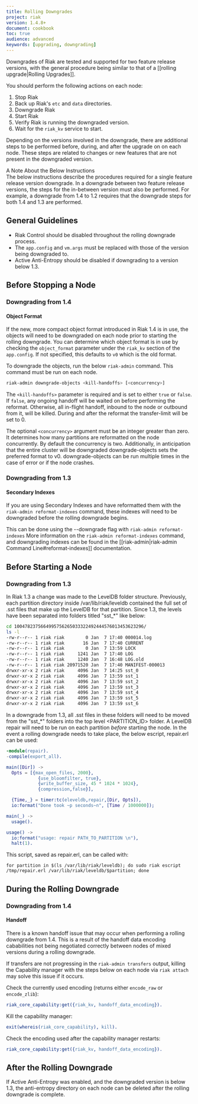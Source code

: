 ```yaml
---
title: Rolling Downgrades
project: riak
version: 1.4.8+
document: cookbook
toc: true
audience: advanced
keywords: [upgrading, downgrading]
---
```


Downgrades of Riak are tested and supported for two feature release versions, with the general procedure being similar to that of a [[rolling upgrade|Rolling Upgrades]].

You should perform the following actions on each node:

1.  Stop Riak
2.  Back up Riak's `etc` and `data` directories.
3.  Downgrade Riak
4.  Start Riak
5.  Verify Riak is running the downgraded version.
6.  Wait for the `riak_kv` service to start.

Depending on the versions involved in the downgrade, there are additional steps to be performed before, during, and after the upgrade on on each node.  These steps are related to changes or new features that are not present in the downgraded version.

<div class="note"><div class="title">A Note About the Below Instructions</div>
The below instructions describe the procedures required for a single feature release version downgrade. In a downgrade between two feature release versions, the steps for the in-between version must also be performed. For example, a downgrade from 1.4 to 1.2 requires that the downgrade steps for both 1.4 and 1.3 are performed.
</div>

## General Guidelines

- Riak Control should be disabled throughout the rolling downgrade process.
- The `app.config` and `vm.args` must be replaced with those of the version being downgraded to.
- Active Anti-Entropy should be disabled if downgrading to a version below 1.3.

## Before Stopping a Node

### Downgrading from 1.4

#### Object Format

If the new, more compact object format introduced in Riak 1.4 is in use, the objects will need to be downgraded on each node prior to starting the rolling downgrade. You can determine which object format is in use by checking the `object_format` parameter under the `riak_kv` section of the `app.config`. If not specified, this defaults to `v0` which is the old format.

To downgrade the objects, run the below `riak-admin` command. This command must be run on each node.

```bash
riak-admin downgrade-objects <kill-handoffs> [<concurrency>]
```

The `<kill-handoffs>` parameter is required and is set to either `true` or `false`. If `false`, any ongoing handoff will be waited on before performing the reformat. Otherwise, all in-flight handoff, inbound to the node or outbound from it, will be killed. During and after the reformat the transfer-limit will be set to 0.

The optional `<concurrency>` argument must be an integer greater than zero. It determines how many partitions are reformatted on the node concurrently. By default the concurrency is two. Additionally, in anticipation that the entire cluster will be downgraded downgrade-objects sets the preferred format to v0. downgrade-objects can be run multiple times in the case of error or if the node crashes.

### Downgrading from 1.3

#### Secondary Indexes

If you are using Secondary Indexes and have reformatted them with the `riak-admin reformat-indexes` command, these indexes will need to be downgraded before the rolling downgrade begins. 

This can be done using the --downgrade flag with `riak-admin reformat-indexes` More information on the `riak-admin reformat-indexes` command, and downgrading indexes can be found in the [[riak-admin|riak-admin Command Line#reformat-indexes]] documentation.

## Before Starting a Node

### Downgrading from 1.3

In Riak 1.3 a change was made to the LevelDB folder structure. Previously, each partition directory inside /var/lib/riak/leveldb contained the full set of .sst files that make up the LevelDB for that partition. Since 1.3, the levels have been separated into folders titled "sst_\*" like below:

```bash
cd 1004782375664995756265033322492444576013453623296/
ls -l 
-rw-r--r-- 1 riak riak        0 Jan  7 17:40 000014.log
-rw-r--r-- 1 riak riak       16 Jan  7 17:40 CURRENT
-rw-r--r-- 1 riak riak        0 Jan  7 13:59 LOCK
-rw-r--r-- 1 riak riak     1241 Jan  7 17:40 LOG
-rw-r--r-- 1 riak riak     1240 Jan  7 16:48 LOG.old
-rw-r--r-- 1 riak riak 20971520 Jan  7 17:40 MANIFEST-000013
drwxr-xr-x 2 riak riak     4096 Jan  7 14:25 sst_0
drwxr-xr-x 2 riak riak     4096 Jan  7 13:59 sst_1
drwxr-xr-x 2 riak riak     4096 Jan  7 13:59 sst_2
drwxr-xr-x 2 riak riak     4096 Jan  7 13:59 sst_3
drwxr-xr-x 2 riak riak     4096 Jan  7 13:59 sst_4
drwxr-xr-x 2 riak riak     4096 Jan  7 13:59 sst_5
drwxr-xr-x 2 riak riak     4096 Jan  7 13:59 sst_6
```

In a downgrade from 1.3, all .sst files in these folders will need to be moved from the "sst_\*" folders into the top level <PARTITION_ID> folder. A LevelDB repair will need to be run on each partition *before* starting the node. In the event a rolling downgrade needs to take place, the below escript, repair.erl can be used:

```erlang
-module(repair).
-compile(export_all).

main([Dir]) ->
  Opts = [{max_open_files, 2000},
            {use_bloomfilter, true},
            {write_buffer_size, 45 * 1024 * 1024},
            {compression,false}], 

  {Time,_} = timer:tc(eleveldb,repair,[Dir, Opts]),
  io:format("Done took ~p seconds~n", [Time / 1000000]);

main(_) ->
  usage().

usage() ->
  io:format("usage: repair PATH_TO_PARTITION \n"),
  halt(1).
```

This script, saved as repair.erl, can be called with:

```shell
for partition in $(ls /var/lib/riak/leveldb); do sudo riak escript /tmp/repair.erl /var/lib/riak/leveldb/$partition; done
```

## During the Rolling Downgrade

### Downgrading from 1.4

#### Handoff 

There is a known handoff issue that may occur when performing a rolling downgrade from 1.4. This is a result of the handoff data encoding cababilities not being negotiated correctly between nodes of mixed versions during a rolling downgrade.

If transfers are not progressing in the `riak-admin transfers` output, killing the Capability manager with the steps below on each node via `riak attach` may solve this issue if it occurs.

Check the currently used encoding (returns either `encode_raw` or `encode_zlib`):

```erlang
riak_core_capability:get({riak_kv, handoff_data_encoding}).
```

Kill the capability manager:

```erlang
exit(whereis(riak_core_capability), kill).
```

Check the encoding used after the capability manager restarts:

```erlang
riak_core_capability:get({riak_kv, handoff_data_encoding}).
```

## After the Rolling Downgrade

If Active Anti-Entropy was enabled, and the downgraded version is below 1.3, the anti-entropy directory on each node can be deleted after the rolling downgrade is complete.